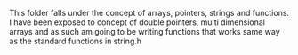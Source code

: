 This folder falls under the concept of arrays, pointers, strings and functions. I have  been exposed to concept of double pointers, multi dimensional arrays and as such am going to be writing functions that works same way as the standard functions in string.h
